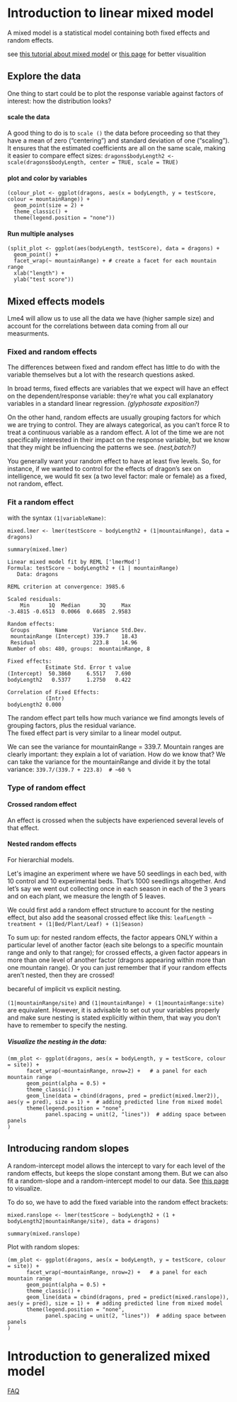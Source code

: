 # Introduction to linear mixed model 

A mixed model is a statistical model containing both fixed effects and random effects.

see [this tutorial about mixed model](https://ourcodingclub.github.io/tutorials/mixed-models/#what) or [this page](https://mfviz.com/hierarchical-models/) for better visualition

## Explore the data
One thing to start could be to plot the response variable against factors of interest: how the distribution looks?

#### scale the data
A good thing to do is to `scale ()` the data before proceeding so that they have a mean of zero (“centering”) and standard deviation of one (“scaling”). It ensures that the estimated coefficients are all on the same scale, making it easier to compare effect sizes: `dragons$bodyLength2 <- scale(dragons$bodyLength, center = TRUE, scale = TRUE)`

#### plot and color by variables
```
(colour_plot <- ggplot(dragons, aes(x = bodyLength, y = testScore, colour = mountainRange)) +
  geom_point(size = 2) +
  theme_classic() +
  theme(legend.position = "none"))
```

#### Run multiple analyses
```
(split_plot <- ggplot(aes(bodyLength, testScore), data = dragons) + 
  geom_point() + 
  facet_wrap(~ mountainRange) + # create a facet for each mountain range
  xlab("length") + 
  ylab("test score"))
```

## Mixed effects models
Lme4 will allow us to use all the data we have (higher sample size) and account for the correlations between data coming from all our measurments. 

### Fixed and random effects
The differences between fixed and random effect has little to do with the variable themselves but a lot with the research questions asked.

In broad terms, fixed effects are variables that we expect will have an effect on the dependent/response variable: they’re what you call explanatory variables in a standard linear regression. *(glyphosate exposition?)*

On the other hand, random effects are usually grouping factors for which we are trying to control. They are always categorical, as you can’t force R to treat a continuous variable as a random effect. A lot of the time we are not specifically interested in their impact on the response variable, but we know that they might be influencing the patterns we see. *(nest,batch?)*

You generally want your random effect to have at least five levels. So, for instance, if we wanted to control for the effects of dragon’s sex on intelligence, we would fit sex (a two level factor: male or female) as a fixed, not random, effect.

### Fit a random effect 
with the syntax `(1|variableName)`:
 
```
mixed.lmer <- lmer(testScore ~ bodyLength2 + (1|mountainRange), data = dragons)
   
summary(mixed.lmer)
```

```
Linear mixed model fit by REML ['lmerMod']
Formula: testScore ~ bodyLength2 + (1 | mountainRange)
   Data: dragons

REML criterion at convergence: 3985.6

Scaled residuals: 
    Min      1Q  Median      3Q     Max 
-3.4815 -0.6513  0.0066  0.6685  2.9583 

Random effects:
 Groups        Name        Variance Std.Dev.
 mountainRange (Intercept) 339.7    18.43   
 Residual                  223.8    14.96   
Number of obs: 480, groups:  mountainRange, 8

Fixed effects:
            Estimate Std. Error t value
(Intercept)  50.3860     6.5517   7.690
bodyLength2   0.5377     1.2750   0.422

Correlation of Fixed Effects:
            (Intr)
bodyLength2 0.000 
```
The random effect part tells how much variance we find amongts levels of grouping factors, plus the residual variance.    
The fixed effect part is very similar to a linear model output. 

We can see the variance for mountainRange = 339.7. Mountain ranges are clearly important: they explain a lot of variation. How do we know that? We can take the variance for the mountainRange and divide it by the total variance: `339.7/(339.7 + 223.8)  # ~60 %`

### Type of random effect 
#### Crossed random effect
An effect is crossed when the subjects have experienced several levels of that effect.

#### Nested random effects
For hierarchial models.

Let's imagine an experiment where we have 50 seedlings in each bed, with 10 control and 10 experimental beds. That’s 1000 seedlings altogether. And let’s say we went out collecting once in each season in each of the 3 years and on each plant, we measure the length of 5 leaves.

We could first add a random effect structure to account for the nesting effect, but also add the seasonal crossed effect like this: 
`leafLength ~ treatment + (1|Bed/Plant/Leaf) + (1|Season)`


To sum up: for nested random effects, the factor appears ONLY within a particular level of another factor (each site belongs to a specific mountain range and only to that range); for crossed effects, a given factor appears in more than one level of another factor (dragons appearing within more than one mountain range). Or you can just remember that if your random effects aren’t nested, then they are crossed! 

becareful of implicit vs explicit nesting.

`(1|mountainRange/site)` and `(1|mountainRange) + (1|mountainRange:site)` are equivalent. However, it is advisable to set out your variables properly and make sure nesting is stated explicitly within them, that way you don’t have to remember to specify the nesting.

##### Visualize the nesting in the data: 
```
(mm_plot <- ggplot(dragons, aes(x = bodyLength, y = testScore, colour = site)) +
      facet_wrap(~mountainRange, nrow=2) +   # a panel for each mountain range
      geom_point(alpha = 0.5) +
      theme_classic() +
      geom_line(data = cbind(dragons, pred = predict(mixed.lmer2)), aes(y = pred), size = 1) +  # adding predicted line from mixed model 
      theme(legend.position = "none",
            panel.spacing = unit(2, "lines"))  # adding space between panels
)
```
## Introducing random slopes 
A random-intercept model allows the intercept to vary for each level of the random effects, but keeps the slope constant among them.
But we can also fit a random-slope and a random-intercept model to our data. See [this page](https://mfviz.com/hierarchical-models/) to visualize.

To do so, we have to add the fixed variable into the random effect brackets: 

```
mixed.ranslope <- lmer(testScore ~ bodyLength2 + (1 + bodyLength2|mountainRange/site), data = dragons) 

summary(mixed.ranslope)
```

Plot with random slopes: 

```
(mm_plot <- ggplot(dragons, aes(x = bodyLength, y = testScore, colour = site)) +
      facet_wrap(~mountainRange, nrow=2) +   # a panel for each mountain range
      geom_point(alpha = 0.5) +
      theme_classic() +
      geom_line(data = cbind(dragons, pred = predict(mixed.ranslope)), aes(y = pred), size = 1) +  # adding predicted line from mixed model 
      theme(legend.position = "none",
            panel.spacing = unit(2, "lines"))  # adding space between panels
)
```

# Introduction to generalized mixed model 
[FAQ](https://bbolker.github.io/mixedmodels-misc/glmmFAQ.html)

